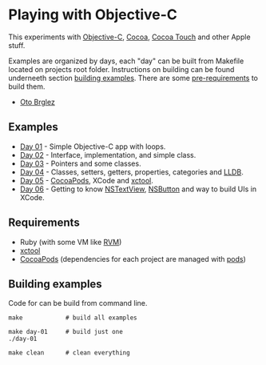 # Playing with Objective-C

This experiments with [Objective-C](https://developer.apple.com/library/mac/documentation/cocoa/conceptual/ProgrammingWithObjectiveC/Introduction/Introduction.html), [Cocoa](https://developer.apple.com/technologies/mac/cocoa.html), [Cocoa Touch](https://developer.apple.com/technologies/ios/cocoa-touch.html) and other Apple stuff.

Examples are organized by days, each "day" can be built from Makefile located on projects root folder. Instructions on building can be found underneeth section [building examples](#building-examples). There are some [pre-requirements](#requirements) to build them.

- [Oto Brglez](https://github.com/otobrglez)

## Examples

- [Day 01](src/01) - Simple Objective-C app with loops.
- [Day 02](src/02) - Interface, implementation, and simple class.
- [Day 03](src/03) - Pointers and some classes.
- [Day 04](src/04) - Classes, setters, getters, properties, categories and [LLDB](https://developer.apple.com/library/mac/documentation/IDEs/Conceptual/gdb_to_lldb_transition_guide/document/lldb-command-examples.html).
- [Day 05](src/05) - [CocoaPods](http://cocoapods.org/), XCode and [xctool](https://github.com/facebook/xctool).
- [Day 06](src/06) - Getting to know [NSTextView](https://developer.apple.com/library/mac/documentation/Cocoa/Reference/ApplicationKit/Classes/NSTextView_Class/Reference/Reference.html), [NSButton](https://developer.apple.com/library/mac/documentation/Cocoa/Reference/ApplicationKit/Classes/NSButton_Class/Reference/Reference.html) and way to build UIs in XCode.

## Requirements

- Ruby (with some VM like [RVM](https://rvm.io/))
- [xctool](https://github.com/facebook/xctool)
- [CocoaPods](http://cocoapods.org/) (dependencies for each project are managed with [pods](http://guides.cocoapods.org/using/using-cocoapods.html))

## Building examples

Code for can be build from command line.

```
make            # build all examples

make day-01     # build just one
./day-01

make clean      # clean everything
```


